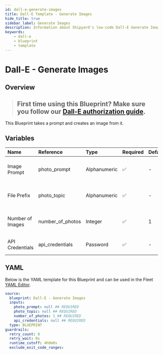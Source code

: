 ```yaml
---
id: dall-e-generate-images
title: Dall-E Template - Generate Images
hide_title: true
sidebar_label: Generate Images
description: Information about Shipyard's low-code Dall-E Generate Images blueprint. Takes a prompt and images photos from DALL-E. The images are saved as PNGs.
keywords:
    - dall-e
    - blueprint
    - template
---
```


# Dall-E - Generate Images

## Overview

> ## **First time using this Blueprint? Make sure you follow our [Dall-E authorization guide](https://www.shipyardapp.com/docs/blueprint-library/dalle/dalle-authorization/)**.

This Blueprint takes a prompt and creates an image from it.

## Variables

| Name | Reference | Type | Required | Default | Options | Description |
|:---|:---|:---|:---|:---|:---|:---|
| Image Prompt | photo_prompt | Alphanumeric | :white_check_mark: | - | - | Text sent to OpenAI to generate photos |
| File Prefix | photo_topic | Alphanumeric | :white_check_mark: | - | - | Word used to prefix each of the image files |
| Number of Images | number_of_photos | Integer | :white_check_mark: | 1 | - | Number of images for DALL-E to create |
| API Credentials | api_credentials | Password | :white_check_mark: | - | - | Your OpenAI API credentials |


## YAML

Below is the YAML template for this Blueprint and can be used in the Fleet [YAML Editor](../../reference/fleets.md#yaml-editor).

```yaml
source:
  blueprint: Dall-E - Generate Images
  inputs:
    photo_prompt: null ## REQUIRED
    photo_topic: null ## REQUIRED
    number_of_photos: 1 ## REQUIRED
    api_credentials: null ## REQUIRED
  type: BLUEPRINT
guardrails:
  retry_count: 0
  retry_wait: 0s
  runtime_cutoff: 4h0m0s
  exclude_exit_code_ranges:
```
